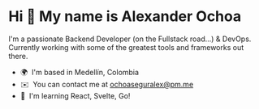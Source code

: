 Hi 👋 My name is Alexander Ochoa
================================

I'm a passionate Backend Developer (on the Fullstack road...) & DevOps. Currently working with some of the greatest tools and frameworks out there.

* 🌍  I'm based in Medellín, Colombia
* ✉️  You can contact me at [ochoaseguralex@pm.me](mailto:ochoaseguralex@pm.me)
* 🧠  I'm learning React, Svelte, Go!
